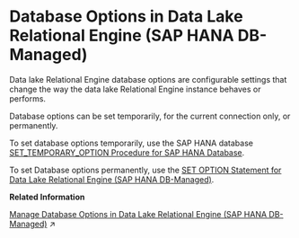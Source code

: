 <!-- loio8d17dee83d944a53898eaecd4318bfff -->

# Database Options in Data Lake Relational Engine \(SAP HANA DB-Managed\)

Data lake Relational Engine database options are configurable settings that change the way the data lake Relational Engine instance behaves or performs.



Database options can be set temporarily, for the current connection only, or permanently.

To set database options temporarily, use the SAP HANA database [SET\_TEMPORARY\_OPTION Procedure for SAP HANA Database](../080-sap-hana-database-for-data-lake-relational-engine/set-temporary-option-procedure-for-sap-hana-database-abcd703.md).

To set Database options permanently, use the [SET OPTION Statement for Data Lake Relational Engine \(SAP HANA DB-Managed\)](../030-sql-statements/set-option-statement-for-data-lake-relational-engine-sap-hana-db-managed-84a37a4.md).

**Related Information**  


[Manage Database Options in Data Lake Relational Engine (SAP HANA DB-Managed)](https://help.sap.com/viewer/9220e7fec0fe4503b5c5a6e21d584e63/2023_4_QRC/en-US/964f12eb2961478b8205f5bfd8ee2ec6.html "Data lake Relational Engine database options are configurable settings that change the way the data lake Relational Engine instance behaves or performs.") :arrow_upper_right:


